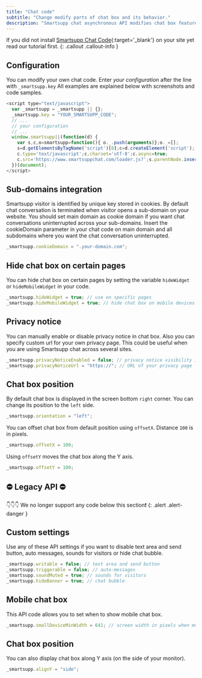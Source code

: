 ```yaml
---
title: "Chat code"
subtitle: "Change modify parts of chat box and its behavior."
description: "Smartsupp chat asynchronous API modifies chat box features, behavior, design, languages, customer info and pre-chat."
---
```


If you did not install [Smartsupp Chat Code](https://www.smartsupp.com/help/smartsupp-chat-code/){:target='\_blank'} on your site yet read our tutorial first.
{: .callout .callout-info }

## Configuration

You can modify your own chat code. Enter _your configuration_ after the line with `_smartsupp.key` All examples are explained below with screenshots and code samples.

```js
<script type="text/javascript">
  var _smartsupp = _smartsupp || {};
  _smartsupp.key = "YOUR_SMARTSUPP_CODE";
  // ...
  // your configuration
  // ...
  window.smartsupp||(function(d) {
    var s,c,o=smartsupp=function(){ o._.push(arguments)};o._=[];
    s=d.getElementsByTagName('script')[0];c=d.createElement('script');
    c.type='text/javascript';c.charset='utf-8';c.async=true;
    c.src='https://www.smartsuppchat.com/loader.js?';s.parentNode.insertBefore(c,s);
  })(document);
</script>
```

## Sub-domains integration

Smartsupp visitor is identified by unique key stored in cookies. By default chat conversation is terminated when visitor opens a sub-domain on your website. You should set main domain as cookie domain if you want chat conversations uninterrupted across your sub-domains. Insert the cookieDomain parameter in your chat code on main domain and all subdomains where you want the chat conversation uninterrupted.

```js
_smartsupp.cookieDomain = ".your-domain.com";
```

## Hide chat box on certain pages

You can hide chat box on certain pages by setting the variable `hideWidget` or `hideMobileWidget` in your code.

```js
_smartsupp.hideWidget = true; // use on specific pages
_smartsupp.hideMobileWidget = true; // hide chat box on mobile devices
```

## Privacy notice

You can manually enable or disable privacy notice in chat box. Also you can specify custom url for your own privacy page. This could be useful when you are using Smartsupp chat across several sites.

```js
_smartsupp.privacyNoticeEnabled = false; // privacy notice visibility in chat widget
_smartsupp.privacyNoticeUrl = "https://"; // URL of your privacy page
```

## Chat box position

By default chat box is displayed in the screen bottom `right` corner. You can change its position to the `left` side. 

```js
_smartsupp.orientation = "left";
```

You can offset chat box from default position using `offsetX`. Distance `100` is in pixels.

```js
_smartsupp.offsetX = 100;
```

Using `offsetY` moves the chat box along the Y axis.

```js
_smartsupp.offsetY = 100; 
```

## ⛔ Legacy API ⛔ 
👇👇👇 We no longer support any code below this section❗
{: .alert .alert-danger }

## Custom settings

Use any of these API settings if you want to disable text area and send button, auto messages, sounds for visitors or hide chat bubble.

```js
_smartsupp.writable = false; // text area and send button
_smartsupp.triggerable = false; // auto-messages
_smartsupp.soundMuted = true; // sounds for visitors
_smartsupp.hideBanner = true; // chat bubble
```

## Mobile chat box

This API code allows you to set when to show mobile chat box.

```js
_smartsupp.smallDeviceMinWidth = 641; // screen width in pixels when mobile chat box is shown
```

## Chat box position

You can also display chat box along Y axis (on the side of your monitor).

```js
_smartsupp.alignY = "side";

```

